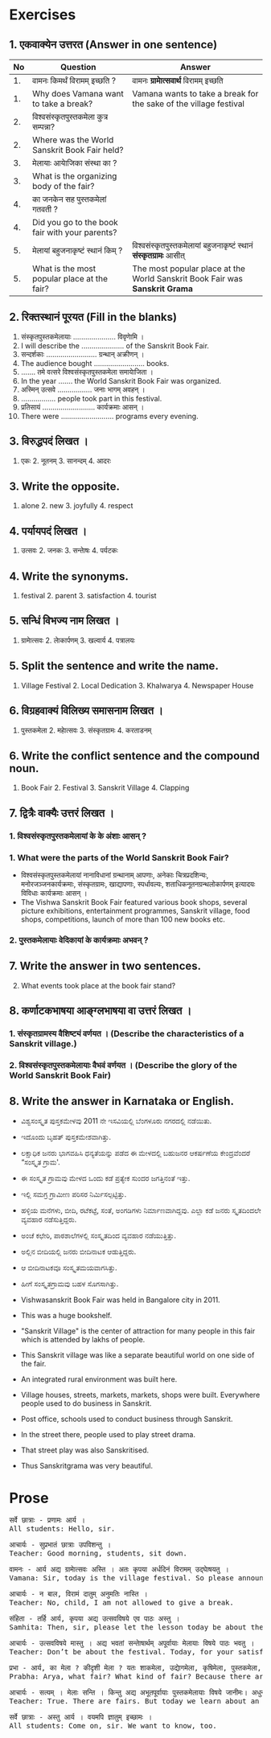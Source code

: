 # Exercises
## 1. एकवाक्येन उत्तरत (Answer in one sentence)
|No | Question | Answer | 
|-|-|-|
|1.| वामनः किमर्थं विरामम् इच्छति ?|वामनः **ग्रामाेत्सवार्थ** विरामम् इच्छति|
|1.| Why does Vamana want to take a break?|Vamana wants to take a break for the sake of the village festival|
|2.| विश्वसंस्कृतपुस्तकमेला कुत्र सम्पन्ना? ||
|2.| Where was the World Sanskrit Book Fair held?||
|3.| मेलायाः आयाेजिका संस्था का ?||
|3.| What is the organizing body of the fair?||
|4.| का जनकेन सह पुस्तकमेलां गतवती ?||
|4.| Did you go to the book fair with your parents?||
|5.| मेलायां बहुजनाकृष्टं स्थानं किम् ?|विश्वसंस्कृतपुस्तकमेलायां बहुजनाकृष्टं स्थानं **संस्कृतग्रामः** आसीत्‌|
|5.| What is the most popular place at the fair?|The most popular place at the World Sanskrit Book Fair was **Sanskrit Grama** |

## 2. रिक्तस्थानं पूरयत (Fill in the blanks)
1. संस्कृतपुस्तकमेलायाः ..................... विवृणाेमि ।
1. I will describe the ..................... of the Sanskrit Book Fair.
2. सन्दर्शकाः ......................... ग्रन्थान् अक्रीणन् ।
2. The audience bought ......................... books.
3. ....... तमे वत्सरे विश्वसंस्कृतपुस्तकमेला समायाेजिता ।
3. In the year ....... the World Sanskrit Book Fair was organized.
4. अस्मिन् उत्सवे ................. जनाः भागम् अवहन् ।
4. ................. people took part in this festival.
5. प्रतिसायं .......................... कार्यक्रमाः आसन् ।
5. There were .......................... programs every evening.

## 3. विरुद्धपदं लिखत ।
1. एकः 2. नूतनम् 3. सानन्दम् 4. आदरः
## 3. Write the opposite.
1. alone 2. new 3. joyfully 4. respect
## 4. पर्यायपदं लिखत ।
1. उत्सवः 2. जनकः 3. सन्ताेषः 4. पर्यटकः
## 4. Write the synonyms.
1. festival 2. parent 3. satisfaction 4. tourist
## 5. सन्धिं विभज्य नाम लिखत ।
1. ग्रामाेत्सवः 2. लाेकार्पणम् 3. खल्वार्य 4. पत्रालयः
## 5. Split the sentence and write the name.
1. Village Festival 2. Local Dedication 3. Khalwarya 4. Newspaper House
## 6. विग्रहवाक्यं विलिख्य समासनाम लिखत ।
1. पुस्तकमेला 2. महाेत्सवः 3. संस्कृतग्रामः 4. करताडनम्
## 6. Write the conflict sentence and the compound noun.
1. Book Fair 2. Festival 3. Sanskrit Village 4. Clapping
## 7. द्वित्रैः वाक्यैः उत्तरं लिखत ।
### 1. विश्वसंस्कृतपुस्तकमेलायां के के अंशाः आसन् ?
### 1. What were the parts of the World Sanskrit Book Fair?
* विश्वसंस्कृतपुस्तकमेलायां नानाविधानां ग्रन्थानाम्‌ आपणाः, अनेकाः चित्रप्रदशिन्यः, मनोरजञ्जनकार्यक्रमाः, संस्कृतग्रामः, खाद्यापणाः, स्पर्धावल्यः, शताधिकनूतनग्रन्थलोकार्पणम्‌ इत्यादयः विविधाः कार्यक्रमाः आसन्‌ ।
* The Vishwa Sanskrit Book Fair featured various book shops, several picture exhibitions, entertainment programmes, Sanskrit village, food shops, competitions, launch of more than 100 new books etc.
### 2. पुस्तकमेलायाः वेदिकायां के कार्यक्रमाः अभवन् ?
## 7. Write the answer in two sentences.
2. What events took place at the book fair stand?
## 8. कर्णाटकभाषया आङ्ग्लभाषया वा उत्तरं लिखत ।
### 1. संस्कृतग्रामस्य वैशिष्ट्यं वर्णयत । (Describe the characteristics of a Sanskrit village.)
### 2. विश्वसंस्कृतपुस्तकमेलायाः वैभवं वर्णयत । (Describe the glory of the World Sanskrit Book Fair)
## 8. Write the answer in Karnataka or English.
* ವಿಶ್ವಸಂಸ್ಕೃತ ಪುಸ್ತಕಮೇಳವು 2011 ನೇ ಇಸವಿಯಲ್ಲಿ ಬೆಂಗಳೂರು ನಗರದಲ್ಲಿ ನಡೆಯಿತು.
* ಇದೊಂದು ಬೃಹತ್‌ ಪುಸ್ತಕಮೇಶವಾಗಿತ್ತು.
* ಲಕ್ಷಾಧಿಕ ಜನರು ಭಾಗವಹಿಸಿ ಧನ್ಯತೆಯನ್ನು ಪಡೆದ ಈ ಮೇಳದಲ್ಲಿ ಬಹುಜನರ ಆಕರ್ಷಣೆಯ ಕೇಂದ್ರವೆಂದರೆ “ಸಂಸ್ಕೃತ ಗ್ರಾಮ'.
* ಈ ಸಂಸ್ಕೃತ ಗ್ರಾಮವು ಮೇಳದ ಒಂದು ಕಡೆ ಪ್ರತ್ಯೇಕ ಸುಂದರ ಜಗತ್ತಿನಂತೆ ಇತ್ತು.
* ಇಲ್ಲಿ ಸಮಗ್ರ ಗ್ರಾಮೀಣ ಪರಿಸರ ನಿರ್ಮಿಸಲ್ಪಟ್ಟಿತ್ತು.
* ಹಳ್ಳಿಯ ಮನೆಗಳು, ಬೀದಿ,  ರಟೆಕಟ್ಟೆ, ಸಂತೆ, ಅಂಗಡಿಗಳು ನಿರ್ಮಾಣವಾಗಿದ್ದವು. ಎಲ್ಲಾ ಕಡೆ ಜನರು  ಸ್ಕೃತದಿಂದಲೇ ವ್ಯವಹಾರ ನಡೆಸುತ್ತಿದ್ದರು.
* ಅಂಚೆ ಕಛೇರಿ, ಪಾಠಶಾಲೆಗಳಲ್ಲಿ ಸಂಸ್ಕೃತದಿಂದ ವ್ಯವಹಾರ ನಡೆಯುತ್ತಿತ್ತು.
* ಅಲ್ಲಿನ ಬೀದಿಯಲ್ಲಿ ಜನರು ಬೀದಿನಾಟಕ ಆಡುತ್ತಿದ್ದರು.
* ಆ ಬೀದಿನಾಟಕವೂ ಸಂಸ್ಕೃತಮಯವಾಗಸಿತ್ತು.
* ಹೀಗೆ ಸಂಸ್ಕೃತಗ್ರಾಮವು ಬಹಳ ಸೊಗಸಾಗಿತ್ತು.

* Vishwasanskrit Book Fair was held in Bangalore city in 2011.
* This was a huge bookshelf.
* "Sanskrit Village" is the center of attraction for many people in this fair which is attended by lakhs of people.
* This Sanskrit village was like a separate beautiful world on one side of the fair.
* An integrated rural environment was built here.
* Village houses, streets, markets, markets, shops were built. Everywhere people used to do business in Sanskrit.
* Post office, schools used to conduct business through Sanskrit.
* In the street there, people used to play street drama.
* That street play was also Sanskritised.
* Thus Sanskritgrama was very beautiful.

# Prose
<pre>
सर्वे छात्राः - प्रणामः आर्य ।
All students: Hello, sir.

आचार्यः - सुप्रभातं छात्राः उपविशन्तु ।
Teacher: Good morning, students, sit down.

वामनः - आर्य अद्य ग्रामाेत्सवः अस्ति । अतः कृपया अर्धदिनं विरामम् उद्घाेषयतु ।
Vamana: Sir, today is the village festival. So please announce a half-day break.

आचार्यः - न बाल, विरामं दातुम् अनुमतिः नास्ति ।
Teacher: No, child, I am not allowed to give a break.

संहिता - तर्हि आर्य, कृपया अद्य उत्सवविषये एव पाठः अस्तु ।
Samhita: Then, sir, please let the lesson today be about the festival.

आचार्यः - उत्सवविषये मास्तु । अद्य भवतां सन्ताेषार्थम् अपूर्वायाः मेलायाः विषये पाठः भवतु ।
Teacher: Don’t be about the festival. Today, for your satisfaction, let us have a lesson about the unprecedented fair.

प्रभा - आर्य, का मेला ? कीदृशी मेला ? यतः शाकमेला, उद्याेगमेला, कृषिमेला, पुस्तकमेला, कुम्भमेला इति विविधाः मेलाः सन्ति खलु ?
Prabha: Arya, what fair? What kind of fair? Because there are various fairs like vegetable fair, industry fair, agriculture fair, book fair, pot fair, right?

आचार्यः - सत्यम् । मेलाः सन्ति । किन्तु अद्य अभूतपूर्वायाः पुस्तकमेलायाः विषये जानीमः। अधुना विश्वसंस्कृतपुस्तकमेलायाः वैभवं विवृणाेमि।
Teacher: True. There are fairs. But today we learn about an unprecedented book fair. Now I will describe the glory of the World Sanskrit Book Fair.

सर्वे छात्राः - अस्तु आर्य । वयमपि ज्ञातुम् इच्छामः ।
All students: Come on, sir. We want to know, too.
</pre>

